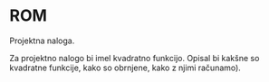 # ROM
Projektna naloga.

Za projektno nalogo bi imel kvadratno funkcijo. Opisal bi kakšne so kvadratne funkcije, kako so obrnjene, kako z njimi računamo).

